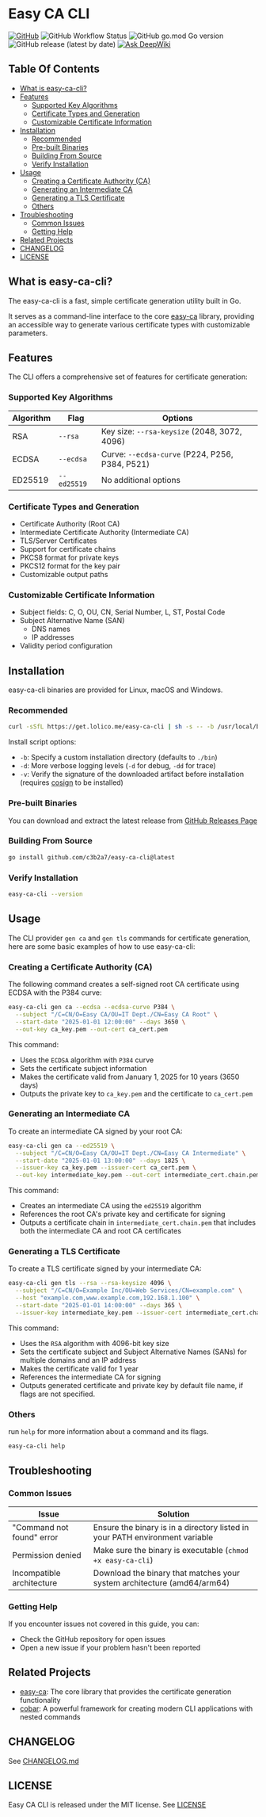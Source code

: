 # Easy CA CLI

[![GitHub](https://img.shields.io/github/license/c3b2a7/easy-ca-cli)](https://github.com/c3b2a7/easy-ca-cli/blob/master/LICENSE)
![GitHub Workflow Status](https://img.shields.io/github/actions/workflow/status/c3b2a7/easy-ca-cli/ci.yml)
![GitHub go.mod Go version](https://img.shields.io/github/go-mod/go-version/c3b2a7/easy-ca-cli)
![GitHub release (latest by date)](https://img.shields.io/github/v/release/c3b2a7/easy-ca-cli)
[![Ask DeepWiki](https://deepwiki.com/badge.svg)](https://deepwiki.com/c3b2a7/easy-ca-cli)

## Table Of Contents

- [What is easy-ca-cli?](#what-is-easy-ca-cli)
- [Features](#features)
  * [Supported Key Algorithms](#supported-key-algorithms)
  * [Certificate Types and Generation](#certificate-types-and-generation)
  * [Customizable Certificate Information](#customizable-certificate-information)
- [Installation](#installation)
  * [Recommended](#recommended)
  * [Pre-built Binaries](#pre-built-binaries)
  * [Building From Source](#building-from-source)
  * [Verify Installation](#verify-installation)
- [Usage](#usage)
  * [Creating a Certificate Authority (CA)](#creating-a-certificate-authority-ca)
  * [Generating an Intermediate CA](#generating-an-intermediate-ca)
  * [Generating a TLS Certificate](#generating-a-tls-certificate)
  * [Others](#others)
- [Troubleshooting](#troubleshooting)
  * [Common Issues](#common-issues)
  * [Getting Help](#getting-help)
- [Related Projects](#related-projects)
- [CHANGELOG](#changelog)
- [LICENSE](#license)

## What is easy-ca-cli?

The easy-ca-cli is a fast, simple certificate generation utility built in Go.

It serves as a command-line interface to the core [easy-ca](https://github.com/c3b2a7/easy-ca) library,
providing an accessible way to generate various certificate types with customizable parameters.

## Features

The CLI offers a comprehensive set of features for certificate generation:

### Supported Key Algorithms

| Algorithm | Flag        | Options                                         |
|-----------|-------------|-------------------------------------------------|
| RSA       | `--rsa`     | Key size: `--rsa-keysize` (2048, 3072, 4096)    |
| ECDSA     | `--ecdsa`   | Curve: `--ecdsa-curve` (P224, P256, P384, P521) |
| ED25519   | `--ed25519` | No additional options                           |

### Certificate Types and Generation

- Certificate Authority (Root CA)
- Intermediate Certificate Authority (Intermediate CA)
- TLS/Server Certificates
- Support for certificate chains
- PKCS8 format for private keys
- PKCS12 format for the key pair
- Customizable output paths

### Customizable Certificate Information

- Subject fields: C, O, OU, CN, Serial Number, L, ST, Postal Code
- Subject Alternative Name (SAN)
  - DNS names
  - IP addresses
- Validity period configuration

## Installation

easy-ca-cli binaries are provided for Linux, macOS and Windows.

### Recommended

```sh
curl -sSfL https://get.lolico.me/easy-ca-cli | sh -s -- -b /usr/local/bin
```

Install script options:

- `-b`: Specify a custom installation directory (defaults to `./bin`)
- `-d`: More verbose logging levels (`-d` for debug, `-dd` for trace)
- `-v`: Verify the signature of the downloaded artifact before installation (requires [cosign](https://github.com/sigstore/cosign) to be installed)

### Pre-built Binaries

You can download and extract the latest release
from [GitHub Releases Page](https://github.com/c3b2a7/easy-ca-cli/releases)

### Building From Source

```bash
go install github.com/c3b2a7/easy-ca-cli@latest
```

### Verify Installation

```bash
easy-ca-cli --version
```

## Usage

The CLI provider `gen ca` and `gen tls` commands for certificate generation,
here are some basic examples of how to use easy-ca-cli:

### Creating a Certificate Authority (CA)

The following command creates a self-signed root CA certificate using ECDSA with the P384 curve:

```bash
easy-ca-cli gen ca --ecdsa --ecdsa-curve P384 \
  --subject "/C=CN/O=Easy CA/OU=IT Dept./CN=Easy CA Root" \
  --start-date "2025-01-01 12:00:00" --days 3650 \
  --out-key ca_key.pem --out-cert ca_cert.pem
```

This command:

- Uses the `ECDSA` algorithm with `P384` curve
- Sets the certificate subject information
- Makes the certificate valid from January 1, 2025 for 10 years (3650 days)
- Outputs the private key to `ca_key.pem` and the certificate to `ca_cert.pem`

### Generating an Intermediate CA

To create an intermediate CA signed by your root CA:

```bash
easy-ca-cli gen ca --ed25519 \
  --subject "/C=CN/O=Easy CA/OU=IT Dept./CN=Easy CA Intermediate" \
  --start-date "2025-01-01 13:00:00" --days 1825 \
  --issuer-key ca_key.pem --issuer-cert ca_cert.pem \
  --out-key intermediate_key.pem --out-cert intermediate_cert.chain.pem
```

This command:

- Creates an intermediate CA using the `ed25519` algorithm
- References the root CA's private key and certificate for signing
- Outputs a certificate chain in `intermediate_cert.chain.pem` that includes both the intermediate CA and root CA
  certificates

### Generating a TLS Certificate

To create a TLS certificate signed by your intermediate CA:

```bash
easy-ca-cli gen tls --rsa --rsa-keysize 4096 \
  --subject "/C=CN/O=Example Inc/OU=Web Services/CN=example.com" \
  --host "example.com,www.example.com,192.168.1.100" \
  --start-date "2025-01-01 14:00:00" --days 365 \
  --issuer-key intermediate_key.pem --issuer-cert intermediate_cert.chain.pem \
```

This command:

- Uses the `RSA` algorithm with 4096-bit key size
- Sets the certificate subject and Subject Alternative Names (SANs) for multiple domains and an IP address
- Makes the certificate valid for 1 year
- References the intermediate CA for signing
- Outputs generated certificate and private key by default file name, if flags are not specified.

### Others

run `help` for more information about a command and
its flags.

```bash
easy-ca-cli help
```

## Troubleshooting

### Common Issues

| Issue                     | Solution                                                                     |
|---------------------------|------------------------------------------------------------------------------|
| "Command not found" error | Ensure the binary is in a directory listed in your PATH environment variable |
| Permission denied         | Make sure the binary is executable (`chmod +x easy-ca-cli`)                  |
| Incompatible architecture | Download the binary that matches your system architecture (amd64/arm64)      |

### Getting Help

If you encounter issues not covered in this guide, you can:

- Check the GitHub repository for open issues
- Open a new issue if your problem hasn't been reported

## Related Projects

- [easy-ca](https://github.com/c3b2a7/easy-ca): The core library that provides the certificate generation functionality
- [cobar](https://github.com/spf13/cobra): A powerful framework for creating modern CLI applications with nested
  commands

## CHANGELOG

See [CHANGELOG.md](./CHANGELOG.md)

## LICENSE

Easy CA CLI is released under the MIT license. See [LICENSE](./LICENSE)
